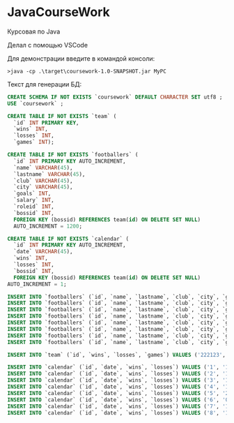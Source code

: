 # JavaCourseWork
Курсовая по Java

Делал с помощью VSCode

Для демонстрации введите в командой консоли:

```>java -cp .\target\coursework-1.0-SNAPSHOT.jar MyPC```

Текст для генерации БД:

```SQL
CREATE SCHEMA IF NOT EXISTS `coursework` DEFAULT CHARACTER SET utf8 ;
USE `coursework` ;

CREATE TABLE IF NOT EXISTS `team` (
  `id` INT PRIMARY KEY,
  `wins` INT,
  `losses` INT,
  `games` INT);

CREATE TABLE IF NOT EXISTS `footballers` (
  `id` INT PRIMARY KEY AUTO_INCREMENT,
  `name` VARCHAR(45),
  `lastname` VARCHAR(45),
  `club` VARCHAR(45),
  `city` VARCHAR(45),
  `goals` INT,
  `salary` INT,
  `roleid` INT, 
  `bossid` INT, 
  FOREIGN KEY (bossid) REFERENCES team(id) ON DELETE SET NULL)
  AUTO_INCREMENT = 1200;

CREATE TABLE IF NOT EXISTS `calendar` (
  `id` INT PRIMARY KEY AUTO_INCREMENT,
  `date` VARCHAR(45),
  `wins` INT,
  `losses` INT,
  `bossid` INT,
  FOREIGN KEY (bossid) REFERENCES team(id) ON DELETE SET NULL)
AUTO_INCREMENT = 1;

INSERT INTO `footballers` (`id`, `name`, `lastname`, `club`, `city`, `goals`, `salary`, `roleid`) VALUES ('1200', 'Билли', 'Херрингтон', 'ЦСКА', 'Москва', '2', '10000', '0');
INSERT INTO `footballers` (`id`, `name`, `lastname`, `club`, `city`, `goals`, `salary`, `roleid`) VALUES ('1201', 'Антон', 'Чехов', 'Зенит', 'Санкт-Петербург', '3', '12000', '0');
INSERT INTO `footballers` (`id`, `name`, `lastname`, `club`, `city`, `goals`, `salary`, `roleid`) VALUES ('1202', 'Игорь', 'Прихожин', 'ЦСКА', 'Екатеринбург', '4', '14000', '1');
INSERT INTO `footballers` (`id`, `name`, `lastname`, `club`, `city`, `goals`, `salary`, `roleid`) VALUES ('1203', 'Семен', 'Пахомов', 'Спартак', 'Красноярск', '5', '16000', '1');
INSERT INTO `footballers` (`id`, `name`, `lastname`, `club`, `city`, `goals`, `salary`, `roleid`) VALUES ('1204', 'Андрей', 'Парещенков', 'Динамо', 'Вильнюс', '6', '18000', '2');
INSERT INTO `footballers` (`id`, `name`, `lastname`, `club`, `city`, `goals`, `salary`, `roleid`) VALUES ('1205', 'Гай', 'Юлий', 'СПКР', 'Рим', '7', '20000', '2');
INSERT INTO `footballers` (`id`, `name`, `lastname`, `club`, `city`, `goals`, `salary`, `roleid`) VALUES ('1206', 'Иван', 'Любимов', 'ЦСКА', 'Торжков', '8', '22000', '3');
INSERT INTO `footballers` (`id`, `name`, `lastname`, `club`, `city`, `goals`, `salary`, `roleid`) VALUES ('1207', 'Арнольд', 'Шварцниггер', 'Зенит', 'Минск', '9', '24000', '3');

INSERT INTO `team` (`id`, `wins`, `losses`, `games`) VALUES ('222123', '3', '2', '7');

INSERT INTO `calendar` (`id`, `date`, `wins`, `losses`) VALUES ('1', '12.02.1973', '0', '1');
INSERT INTO `calendar` (`id`, `date`, `wins`, `losses`) VALUES ('2', '14.02.1973', '2', '3');
INSERT INTO `calendar` (`id`, `date`, `wins`, `losses`) VALUES ('3', '16.02.1973', '4', '2');
INSERT INTO `calendar` (`id`, `date`, `wins`, `losses`) VALUES ('4', '19.02.1973', '3', '3');
INSERT INTO `calendar` (`id`, `date`, `wins`, `losses`) VALUES ('5', '27.02.1973', '4', '0');
INSERT INTO `calendar` (`id`, `date`, `wins`, `losses`) VALUES ('6', '02.03.1973', '2', '1');
INSERT INTO `calendar` (`id`, `date`, `wins`, `losses`) VALUES ('7', '12.03.1973', '1', '3');
INSERT INTO `calendar` (`id`, `date`, `wins`, `losses`) VALUES ('8', '14.03.1973', '2', '2');
```
